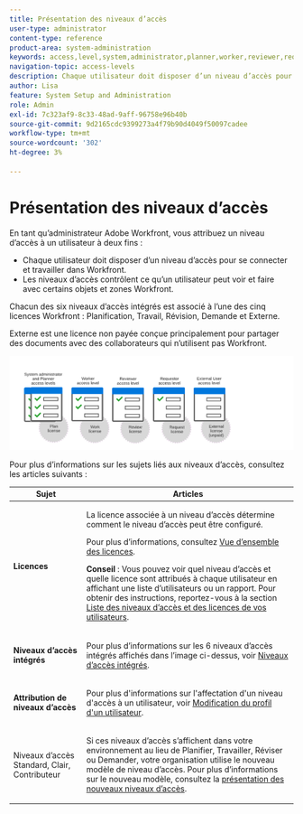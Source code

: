 ```yaml
---
title: Présentation des niveaux d’accès
user-type: administrator
content-type: reference
product-area: system-administration
keywords: access,level,system,administrator,planner,worker,reviewer,requestor,external,user
navigation-topic: access-levels
description: Chaque utilisateur doit disposer d’un niveau d’accès pour se connecter et travailler dans Workfront. Vous utilisez le niveau d’accès pour contrôler ce qu’un utilisateur peut voir et faire avec certains objets et zones Workfront. Chacun des six niveaux d’accès intégrés est associé à l’une des cinq licences Workfront, qui sont Plan, Travail, Révision, Demande et Externe.
author: Lisa
feature: System Setup and Administration
role: Admin
exl-id: 7c323af9-8c33-48ad-9aff-96758e96b40b
source-git-commit: 9d2165cdc9399273a4f79b90d4049f50097cadee
workflow-type: tm+mt
source-wordcount: '302'
ht-degree: 3%

---
```


# Présentation des niveaux d’accès

<!-- Audited: 12/2023 -->

En tant qu’administrateur Adobe Workfront, vous attribuez un niveau d’accès à un utilisateur à deux fins :

* Chaque utilisateur doit disposer d’un niveau d’accès pour se connecter et travailler dans Workfront.
* Les niveaux d’accès contrôlent ce qu’un utilisateur peut voir et faire avec certains objets et zones Workfront.

Chacun des six niveaux d’accès intégrés est associé à l’une des cinq licences Workfront : Planification, Travail, Révision, Demande et Externe.

Externe est une licence non payée conçue principalement pour partager des documents avec des collaborateurs qui n’utilisent pas Workfront.

![](assets/access-levels-and-licenses-old.png)

Pour plus d’informations sur les sujets liés aux niveaux d’accès, consultez les articles suivants :

<table style="table-layout:auto"> 
 <col> 
 <col> 
 <thead> 
  <tr> 
   <th>Sujet</th> 
   <th>Articles</th> 
  </tr> 
 </thead> 
 <tbody> 
  <tr> 
   <td><p><strong>Licences</strong></p></td> 
   <td> <p>La licence associée à un niveau d’accès détermine comment le niveau d’accès peut être configuré.</p> <p>Pour plus d’informations, consultez <a href="../../../administration-and-setup/add-users/access-levels-and-object-permissions/wf-licenses.md" class="MCXref xref">Vue d’ensemble des licences</a>.</p> <p><strong>Conseil</strong> : Vous pouvez voir quel niveau d’accès et quelle licence sont attribués à chaque utilisateur en affichant une liste d’utilisateurs ou un rapport. Pour obtenir des instructions, reportez-vous à la section <a href="../../../administration-and-setup/add-users/access-levels-and-object-permissions/list-access-levels-and-licenses-for-your-users.md" class="MCXref xref">Liste des niveaux d’accès et des licences de vos utilisateurs</a>.</p> </td> 
  </tr> 
  <tr> 
   <td><strong>Niveaux d’accès intégrés</strong></td> 
   <td> <p>Pour plus d’informations sur les 6 niveaux d’accès intégrés affichés dans l’image ci-dessus, voir <a href="../../../administration-and-setup/add-users/access-levels-and-object-permissions/default-access-levels-in-workfront.md" class="MCXref xref">Niveaux d’accès intégrés</a>.</p> </td> 
  </tr> 
  <tr> 
   <td><strong>Attribution de niveaux d’accès</strong></td> 
   <td> <p>Pour plus d'informations sur l'affectation d'un niveau d'accès à un utilisateur, voir <a href="../../../administration-and-setup/add-users/create-and-manage-users/edit-a-users-profile.md" class="MCXref xref">Modification du profil d'un utilisateur</a>.</p> </td> 
  </tr> 
  <tr> 
   <td>Niveaux d’accès Standard, Clair, Contributeur</td> 
   <td> <p>Si ces niveaux d’accès s’affichent dans votre environnement au lieu de Planifier, Travailler, Réviser ou Demander, votre organisation utilise le nouveau modèle de niveau d’accès. Pour plus d’informations sur le nouveau modèle, consultez la <a href="../../../administration-and-setup/add-users/how-access-levels-work/access-level-overview.md" class="MCXref xref">présentation des nouveaux niveaux d’accès</a>.</p> </td> 
  </tr> 
  <!--
  <tr> 
   <td>Access levels and proofing</td> 
   <td> <p>Your users' access levels can affect proofing for each permission profile. For more information, see the section in the article .</p> </td> 
  </tr> 
  -->
 </tbody> 
</table>
